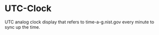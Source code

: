 # UTC-Clock
UTC analog clock display that refers to time-a-g.nist.gov every minute to sync up the time.
